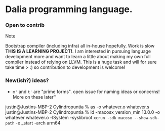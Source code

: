 # Dalia programming language. 
### Open to contrib

>[!NOTE]
> Bootstrap compiler (including infra) all in-house hopefully. Work is slow **THIS IS A LEARNING PROJECT!**. I am interested in pursuing language 
> development more and want to learn a little about making my own full compiler instead of relying on LLVM. This is a huge task and will for sure take time > :) so contribution to development is welcome!


### New(ish?) ideas?
- `m'` and `t'` are "prime forms". open issue for naming ideas or concerns! More on these later:tm:


justin@Justins-MBP-2 Cylindropuntia % as -o whatever.o whatever.s
justin@Justins-MBP-2 Cylindropuntia % ld -macosx_version_min 13.0.0 -o whatever whatever.o -lSystem -syslibroot `xcrun -sdk macosx --show-sdk-path` -e _start -arch arm64